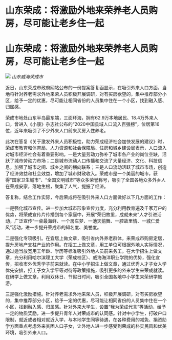 # 山东荣成：将激励外地来荣养老人员购房，尽可能让老乡住一起

# 山东荣成：将激励外地来荣养老人员购房，尽可能让老乡住一起

![](https://inews.gtimg.com/om_bt/OhTg_krD288aFFt5sBJ_nwnOPK0NVnKtzTblOB0hyphE0AA/1000)
_山东威海荣成市_

近日，山东荣成市政府网站公布的一份提案答复函显示，在吸引外来人口方面，当地将针对养老需求外地来荣人员积极开展调研，对有买房欲望的，集中推荐部分小区，给予一定的优惠，尽可能让相同省份的人员集中住在一个小区，找到融入感、归属感。

荣成市地处山东半岛最东端，三面环海，拥有62.9万本地居民、18.4万外来人口，曾进入《小康》杂志社公布的“2020中国县域人口流入百强榜”，位居第16位，近年来吸引了不少外来人口前来买房入住养老。

此次在答复《关于激发外来人员积极性，助力荣成经济社会加快发展的建议》时，荣成市教育和体育局、人力资源和社会保障局、住房和城乡建设局表示，人口流入对城市经济社会有着重要影响。一是大量劳动力弥补了城市各产业的岗位空缺，活跃了城市劳动力市场；二是城市流动人口传播和交流了大量经济、文化、科技信息，加强了城市之间、城乡之间的横向联系；三是人口流动活跃了城市市场，创造了经济效益和社会效益，增加了城市财政收入。荣成市是一个美丽的城市，获得“国家卫生城市”、“全国文明城市”等众多荣誉称号，吸引了全国各地众多外乡人在荣成安家，落地生根，聚集了人气，提振了经济。

答复称，结合工作实际，今后荣成将在吸引外来人口方面做好以下几方面的工作：

一是强化城市宣传。进一步加大城市形象宣传力度，充分利用教育遍及千家万户的优势，将荣成宣传片传播到每个家庭中，开展“荣归故里，成就未来”人才引进活动，广泛宣传“一桌最海鲜、一个房车梦、一池天鹅舞、一腔故里情、一城仁爱风”活动，进一步提升荣成市的知名度、美誉度。

二是强化专项吸引。在宜居上做文章，吸引省内外养老群体，来荣成市购房定居，提升房地产支柱产业的作用。在招工上做文章，用工单位可根据外地人实际情况，通过适当放宽用工年龄、学历等标准吸引外地人员前来务工。在大学招生上做文章，充分利用哈尔滨理工大学（荣成校区）、威海海洋职业学院的优势，强化宣传，招收市外优秀学子前来就读。在中小学招生上做文章，通过优秀人才子女入学优先安排，打工子女入学平等对待等政策措施，吸引更多的外来学生来荣成就读。在研学上做文章，利用双休日、节假日时间，吸引全国各地中小学生来荣研学旅游。

三是强化激励措施。针对养老需求外地来荣人员，积极开展调研，对有买房欲望的，集中推荐部分小区，给予一定的优惠，尽可能让相同省份的人员集中住在一个小区，找到融入感、归属感。针对外来大学生，设置“我为荣成代言”等活动，给予一定的物质奖励，进一步提升青年人对荣成市的认同感。针对中小学生，打破户口限制，就近或者相对就近入学，与本地学生同等待遇，在各种费用的减免、捐资助学方面重点考虑外来贫困人口子女，让外地人进一步感受到荣成的朴实民风和优美环境，吸引外来人口。

